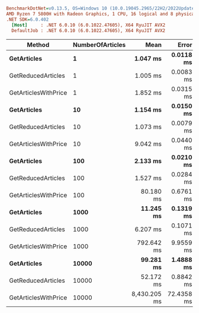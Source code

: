 ``` ini

BenchmarkDotNet=v0.13.5, OS=Windows 10 (10.0.19045.2965/22H2/2022Update)
AMD Ryzen 7 5800H with Radeon Graphics, 1 CPU, 16 logical and 8 physical cores
.NET SDK=6.0.402
  [Host]     : .NET 6.0.10 (6.0.1022.47605), X64 RyuJIT AVX2
  DefaultJob : .NET 6.0.10 (6.0.1022.47605), X64 RyuJIT AVX2


```
|               Method | NumberOfArticles |         Mean |      Error |     StdDev |
|--------------------- |----------------- |-------------:|-----------:|-----------:|
|          **GetArticles** |                **1** |     **1.047 ms** |  **0.0118 ms** |  **0.0092 ms** |
|   GetReducedArticles |                1 |     1.005 ms |  0.0083 ms |  0.0070 ms |
| GetArticlesWithPrice |                1 |     1.852 ms |  0.0315 ms |  0.0280 ms |
|          **GetArticles** |               **10** |     **1.154 ms** |  **0.0150 ms** |  **0.0125 ms** |
|   GetReducedArticles |               10 |     1.073 ms |  0.0079 ms |  0.0062 ms |
| GetArticlesWithPrice |               10 |     9.042 ms |  0.0440 ms |  0.0343 ms |
|          **GetArticles** |              **100** |     **2.133 ms** |  **0.0210 ms** |  **0.0164 ms** |
|   GetReducedArticles |              100 |     1.527 ms |  0.0284 ms |  0.0266 ms |
| GetArticlesWithPrice |              100 |    80.180 ms |  0.6761 ms |  0.5646 ms |
|          **GetArticles** |             **1000** |    **11.245 ms** |  **0.1319 ms** |  **0.1169 ms** |
|   GetReducedArticles |             1000 |     6.207 ms |  0.1071 ms |  0.0950 ms |
| GetArticlesWithPrice |             1000 |   792.642 ms |  9.9559 ms |  9.3127 ms |
|          **GetArticles** |            **10000** |    **99.281 ms** |  **1.4888 ms** |  **1.3926 ms** |
|   GetReducedArticles |            10000 |    52.172 ms |  0.8842 ms |  0.8271 ms |
| GetArticlesWithPrice |            10000 | 8,430.205 ms | 72.4358 ms | 67.7565 ms |
